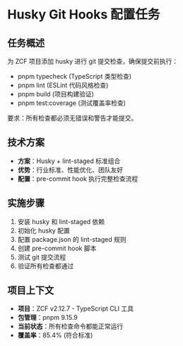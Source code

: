 # Husky Git Hooks 配置任务

## 任务概述
为 ZCF 项目添加 husky 进行 git 提交检查，确保提交前执行：
- pnpm typecheck (TypeScript 类型检查)  
- pnpm lint (ESLint 代码风格检查)
- pnpm build (项目构建验证)
- pnpm test:coverage (测试覆盖率检查)

要求：所有检查都必须无错误和警告才能提交。

## 技术方案
- **方案**：Husky + lint-staged 标准组合
- **优势**：行业标准、性能优化、团队友好
- **配置**：pre-commit hook 执行完整检查流程

## 实施步骤
1. 安装 husky 和 lint-staged 依赖
2. 初始化 husky 配置
3. 配置 package.json 的 lint-staged 规则
4. 创建 pre-commit hook 脚本
5. 测试 git 提交流程
6. 验证所有检查都通过

## 项目上下文
- **项目**：ZCF v2.12.7 - TypeScript CLI 工具
- **包管理**：pnpm 9.15.9
- **当前状态**：所有检查命令都能正常运行
- **覆盖率**：85.4% (符合标准)